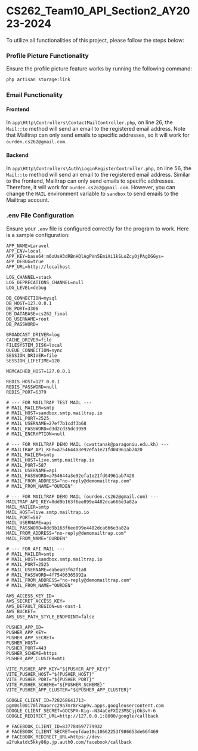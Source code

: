 # CS262_Team10_API_Section2_AY2023-2024

To utilize all functionalities of this project, please follow the steps below:

### Profile Picture Functionality

Ensure the profile picture feature works by running the following command:

```bash
php artisan storage:link
```

### Email Functionality

#### Frontend

In `app\Http\Controllers\ContactMailController.php`, on line 26, the `Mail::to` method will send an email to the registered email address. Note that Mailtrap can only send emails to specific addresses, so it will work for `ourden.cs262@gmail.com`.

#### Backend

In `app\Http\Controllers\Auth\LoginRegisterController.php`, on line 56, the `Mail::to` method will send an email to the registered email address. Similar to the frontend, Mailtrap can only send emails to specific addresses. Therefore, it will work for `ourden.cs262@gmail.com`. However, you can change the `MAIL` environment variable to `sandbox` to send emails to the Mailtrap account.

### .env File Configuration

Ensure your `.env` file is configured correctly for the program to work. Here is a sample configuration:

```env
APP_NAME=Laravel
APP_ENV=local
APP_KEY=base64:m6oUsH3dRBnHQlAgPVn5EmiAi1kSLoZcyOjPAgDGGys=
APP_DEBUG=true
APP_URL=http://localhost

LOG_CHANNEL=stack
LOG_DEPRECATIONS_CHANNEL=null
LOG_LEVEL=debug

DB_CONNECTION=mysql
DB_HOST=127.0.0.1
DB_PORT=3306
DB_DATABASE=cs262_final
DB_USERNAME=root
DB_PASSWORD=

BROADCAST_DRIVER=log
CACHE_DRIVER=file
FILESYSTEM_DISK=local
QUEUE_CONNECTION=sync
SESSION_DRIVER=file
SESSION_LIFETIME=120

MEMCACHED_HOST=127.0.0.1

REDIS_HOST=127.0.0.1
REDIS_PASSWORD=null
REDIS_PORT=6379

# --- FOR MAILTRAP TEST MAIL ---
# MAIL_MAILER=smtp
# MAIL_HOST=sandbox.smtp.mailtrap.io
# MAIL_PORT=2525
# MAIL_USERNAME=27ef7b1cdf3b68
# MAIL_PASSWORD=d3d2cd35dc3959
# MAIL_ENCRYPTION=null

# --- FOR MAILTRAP DEMO MAIL (cwattanak@paragoniu.edu.kh) ---
# MAILTRAP_API_KEY=a754644a3e92efa1e21fd04961ab7420
# MAIL_MAILER=smtp
# MAIL_HOST=live.smtp.mailtrap.io
# MAIL_PORT=587
# MAIL_USERNAME=api
# MAIL_PASSWORD=a754644a3e92efa1e21fd04961ab7420
# MAIL_FROM_ADDRESS="no-reply@demomailtrap.com"
# MAIL_FROM_NAME="OURDEN"

# --- FOR MAILTRAP DEMO MAIL (ourden.cs262@gmail.com) ---
MAILTRAP_API_KEY=8dd9b163f6ee899e4482dca666e3a82a
MAIL_MAILER=smtp
MAIL_HOST=live.smtp.mailtrap.io
MAIL_PORT=587
MAIL_USERNAME=api
MAIL_PASSWORD=8dd9b163f6ee899e4482dca666e3a82a
MAIL_FROM_ADDRESS="no-reply@demomailtrap.com"
MAIL_FROM_NAME="OURDEN"

# --- FOR API MAIL ---
# MAIL_MAILER=smtp
# MAIL_HOST=sandbox.smtp.mailtrap.io
# MAIL_PORT=2525
# MAIL_USERNAME=eabea03f62f1a0
# MAIL_PASSWORD=4f75406365992a
# MAIL_FROM_ADDRESS="no-reply@demomailtrap.com"
# MAIL_FROM_NAME="OURDEN"

AWS_ACCESS_KEY_ID=
AWS_SECRET_ACCESS_KEY=
AWS_DEFAULT_REGION=us-east-1
AWS_BUCKET=
AWS_USE_PATH_STYLE_ENDPOINT=false

PUSHER_APP_ID=
PUSHER_APP_KEY=
PUSHER_APP_SECRET=
PUSHER_HOST=
PUSHER_PORT=443
PUSHER_SCHEME=https
PUSHER_APP_CLUSTER=mt1

VITE_PUSHER_APP_KEY="${PUSHER_APP_KEY}"
VITE_PUSHER_HOST="${PUSHER_HOST}"
VITE_PUSHER_PORT="${PUSHER_PORT}"
VITE_PUSHER_SCHEME="${PUSHER_SCHEME}"
VITE_PUSHER_APP_CLUSTER="${PUSHER_APP_CLUSTER}"

GOOGLE_CLIENT_ID=728268641713-pgm0sl00i70l7maorrc29a7mr8rkap9v.apps.googleusercontent.com
GOOGLE_CLIENT_SECRET=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
GOOGLE_REDIRECT_URL=http://127.0.0.1:8000/google/callback

# FACEBOOK_CLIENT_ID=837784697779932
# FACEBOOK_CLIENT_SECRET=eefdae10c10662253f986653de66f469
# FACEBOOK_REDIRECT_URL=https://dev-a2fukatdc5kky86p.jp.auth0.com/facebook/callback
```
